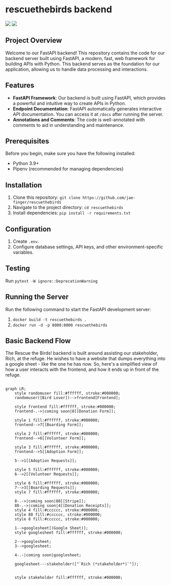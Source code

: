 # rescuethebirds backend

<img src="https://img.shields.io/badge/under%20construction-FF8C00" /> <img src="https://img.shields.io/badge/beta-blue"/>

## Project Overview

Welcome to our FastAPI backend! This repository contains the code for our backend server built using FastAPI, a modern, fast, web framework for building APIs with Python. This backend serves as the foundation for our application, allowing us to handle data processing and interactions.

## Features

- **FastAPI Framework**: Our backend is built using FastAPI, which provides a powerful and intuitive way to create APIs in Python.
- **Endpoint Documentation**: FastAPI automatically generates interactive API documentation. You can access it at `/docs` after running the server.
- **Annotations and Comments**: The code is well-annotated with comments to aid in understanding and maintenance.

## Prerequisites

Before you begin, make sure you have the following installed:

- Python 3.9+
- Pipenv (recommended for managing dependencies)

## Installation

1. Clone this repository: `git clone https://github.com/jae-finger/rescuethebirds`
2. Navigate to the project directory: `cd rescuethebirds`
3. Install dependencies: `pip install -r requirements.txt`

## Configuration

1. Create `.env`.
2. Configure database settings, API keys, and other environment-specific variables.

## Testing
Run `pytest -W ignore::DeprecationWarning`

## Running the Server

Run the following command to start the FastAPI development server:
1. `docker build -t rescuethebirds .`
2. `docker run -d -p 8000:8000 rescuethebirds`

## Basic Backend Flow
The Rescue the Birds! backend is built around assisting our stakeholder, Rich, at the refuge. He wishes to have a website that dumps everything into a google sheet - like the one he has now. So, here's a simplified view of how a user interacts with the frontend, and how it ends up in front of the refuge.
```mermaid

graph LR;
    style randomuser fill:#ffffff, stroke:#000000;
    randomuser([Bird Lover])-->frontend[Frontend];
    
    style frontend fill:#ffffff, stroke:#000000;
    frontend-.->|coming soon|8[[Donation Form]];
    
    style 1 fill:#ffffff, stroke:#000000;
    frontend-->7[[Boarding Form]];

    style 2 fill:#ffffff, stroke:#000000;
    frontend-->6[[Volunteer Form]];

    style 3 fill:#ffffff, stroke:#000000;
    frontend-->5[[Adoption Form]];
    
    5-->1[[Adoption Requests]];

    style 5 fill:#ffffff, stroke:#000000;
    6-->2[[Volunteer Requests]];

    style 6 fill:#ffffff, stroke:#000000;
    7-->3[[Boarding Requests]];
    style 7 fill:#ffffff, stroke:#000000;

    8-.->|coming soon|88[[Stripe]];
    88-.->|coming soon|4[[Donation Receipts]];
    style 4 fill:#cccccc, stroke:#000000;
    style 88 fill:#cccccc, stroke:#000000;
    style 8 fill:#cccccc, stroke:#000000;

    1-->googlesheet[(Google Sheet)];
    style googlesheet fill:#ffffff, stroke:#000000;

    2-->googlesheet;
    3-->googlesheet;
    
    4-.-|coming soon|googlesheet;
    
    googlesheet---stakeholder(["`Rich (*stakeholder*)`"]);


    style stakeholder fill:#ffffff, stroke:#000000;

```
